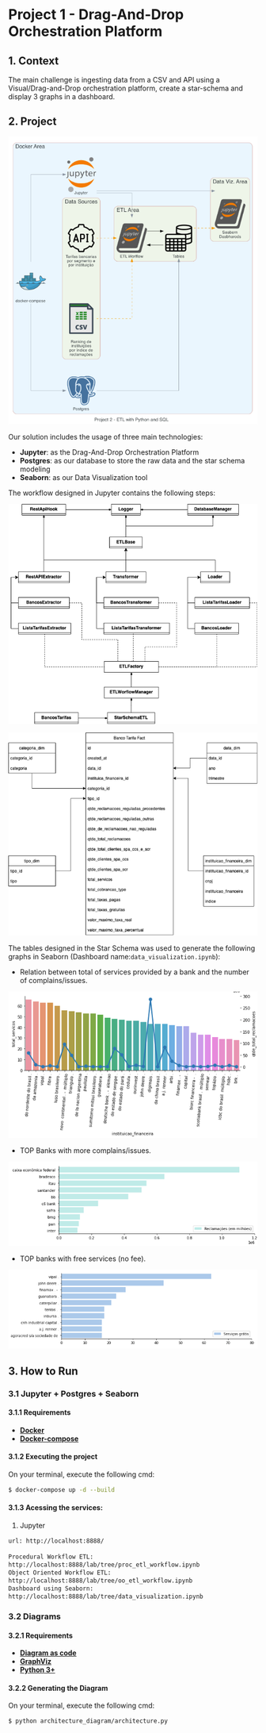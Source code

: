 # Project 1 - Drag-And-Drop Orchestration Platform

## 1. Context
The main challenge is ingesting data from a CSV and API using a Visual/Drag-and-Drop orchestration platform, create a star-schema and display 3 graphs in a dashboard.

## 2. Project
![alt text](architecture_diagram/source_images/architecture_resized.png "Architecture")

Our solution includes the usage of three main technologies:
* **Jupyter**: as the Drag-And-Drop Orchestration Platform
* **Postgres**: as our database to store the raw data and the star schema modeling
* **Seaborn**: as our Data Visualization tool


The workflow designed in Jupyter contains the following steps:

![alt text](architecture_diagram/source_images/oo_design.png "OO Design")

![alt text](architecture_diagram/source_images/star_schema_model.png "Star Schema Model")


The tables designed in the Star Schema was used to generate the following graphs in Seaborn (Dashboard name:`data_visualization.ipynb`):

* Relation between total of services provided by a bank and the number of complains/issues.

![alt text](architecture_diagram/source_images/graph1.png "Star Schema Model")

* TOP Banks with more complains/issues.

![alt text](architecture_diagram/source_images/graph2.png "Star Schema Model")


* TOP banks with free services (no fee).

![alt text](architecture_diagram/source_images/graph3.png "Star Schema Model")


## 3. How to Run

### 3.1 Jupyter + Postgres + Seaborn
#### 3.1.1 Requirements
- **[Docker](https://www.docker.com/)**
- **[Docker-compose](https://docs.docker.com/compose/)**

#### 3.1.2 Executing the project

On your terminal, execute the following cmd:
```sh
$ docker-compose up -d --build
```

#### 3.1.3 Acessing the services:

1. Jupyter
```text
url: http://localhost:8888/

Procedural Workflow ETL: http://localhost:8888/lab/tree/proc_etl_workflow.ipynb
Object Oriented Workflow ETL: http://localhost:8888/lab/tree/oo_etl_workflow.ipynb
Dashboard using Seaborn: http://localhost:8888/lab/tree/data_visualization.ipynb
```

### 3.2 Diagrams

#### 3.2.1 Requirements
- **[Diagram as code](https://diagrams.mingrammer.com/)**
- **[GraphViz](https://graphviz.gitlab.io/download/)**
- **[Python 3+](https://www.python.org/)**

#### 3.2.2 Generating the Diagram

On your terminal, execute the following cmd:
```sh
$ python architecture_diagram/architecture.py
```